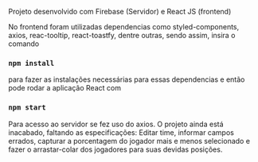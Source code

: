 
Projeto desenvolvido com Firebase (Servidor) e React JS (frontend)


No frontend foram utilizadas dependencias como styled-components, axios, reac-tooltip, react-toastfy, dentre outras, sendo assim, insira o comando 
  ### `npm install` 
  para fazer as instalações necessárias para essas dependencias e então pode rodar a aplicação React com 
  ### `npm start`
  
Para acesso ao servidor se fez uso do axios. O projeto ainda está inacabado, faltando as especificações: Editar time, informar campos errados, capturar a porcentagem do jogador mais e menos selecionado e fazer o arrastar-colar dos jogadores para suas devidas posições. 
